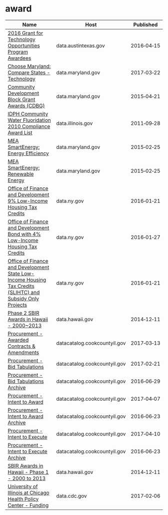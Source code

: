 # award

Name | Host | Published
---- | ---- | ---------
[2016 Grant for Technology Opportunities Program Awardees](../datasets/h3kb-8atx.md) | data.austintexas.gov | 2016&#x2011;04&#x2011;15
[Choose Maryland: Compare States - Technology](../datasets/enjg-rjqz.md) | data.maryland.gov | 2017&#x2011;03&#x2011;22
[Community Development Block Grant Awards (CDBG)](../datasets/qubt-bv3h.md) | data.maryland.gov | 2015&#x2011;04&#x2011;21
[IDPH Community Water Fluoridation 2010 Compliance Award List](../datasets/u3bd-eg6a.md) | data.illinois.gov | 2011&#x2011;09&#x2011;28
[MEA SmartEnergy: Energy Efficiency](../datasets/26ni-9b4w.md) | data.maryland.gov | 2015&#x2011;02&#x2011;25
[MEA SmartEnergy: Renewable Energy](../datasets/4ubg-d5ir.md) | data.maryland.gov | 2015&#x2011;02&#x2011;25
[Office of Finance and Development 9% Low-Income Housing Tax Credits](../datasets/sfm6-zmzx.md) | data.ny.gov | 2016&#x2011;01&#x2011;21
[Office of Finance and Development Bond with 4% Low-Income Housing Tax Credits](../datasets/m58i-tp4f.md) | data.ny.gov | 2016&#x2011;01&#x2011;27
[Office of Finance and Development State Low-Income Housing Tax Credits (SLIHTC) and Subsidy Only Projects](../datasets/f6sn-r72s.md) | data.ny.gov | 2016&#x2011;01&#x2011;21
[Phase 2 SBIR Awards in Hawaii - 2000~2013](../datasets/6d3g-hy3i.md) | data.hawaii.gov | 2014&#x2011;12&#x2011;11
[Procurement - Awarded Contracts & Amendments](../datasets/qh8j-6k63.md) | datacatalog.cookcountyil.gov | 2017&#x2011;03&#x2011;13
[Procurement - Bid Tabulations](../datasets/32au-zaqn.md) | datacatalog.cookcountyil.gov | 2017&#x2011;02&#x2011;21
[Procurement - Bid Tabulations Archive](../datasets/pn38-yupm.md) | datacatalog.cookcountyil.gov | 2016&#x2011;06&#x2011;29
[Procurement - Intent to Award](../datasets/bgq7-v7ms.md) | datacatalog.cookcountyil.gov | 2017&#x2011;04&#x2011;07
[Procurement - Intent to Award Archive](../datasets/52k2-p47e.md) | datacatalog.cookcountyil.gov | 2016&#x2011;06&#x2011;23
[Procurement - Intent to Execute](../datasets/ag43-fvd7.md) | datacatalog.cookcountyil.gov | 2017&#x2011;04&#x2011;10
[Procurement - Intent to Execute Archive](../datasets/gh3w-vkp5.md) | datacatalog.cookcountyil.gov | 2016&#x2011;06&#x2011;23
[SBIR Awards in Hawaii - Phase 1 - 2000 to 2013](../datasets/aixv-ngpe.md) | data.hawaii.gov | 2014&#x2011;12&#x2011;11
[University of Illinois at Chicago Health Policy Center - Funding](../datasets/vw7y-v3uk.md) | data.cdc.gov | 2017&#x2011;02&#x2011;06

